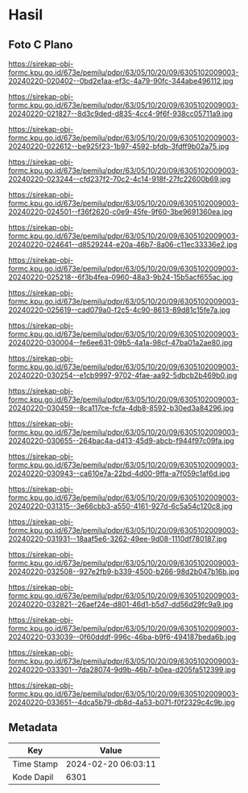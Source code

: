 # Hasil

## Foto C Plano

https://sirekap-obj-formc.kpu.go.id/673e/pemilu/pdpr/63/05/10/20/09/6305102009003-20240220-020402--0bd2e1aa-ef3c-4a79-90fc-344abe496112.jpg

https://sirekap-obj-formc.kpu.go.id/673e/pemilu/pdpr/63/05/10/20/09/6305102009003-20240220-021827--8d3c9ded-d835-4cc4-9f6f-938cc05711a9.jpg

https://sirekap-obj-formc.kpu.go.id/673e/pemilu/pdpr/63/05/10/20/09/6305102009003-20240220-022612--be925f23-1b97-4592-bfdb-3fdff9b02a75.jpg

https://sirekap-obj-formc.kpu.go.id/673e/pemilu/pdpr/63/05/10/20/09/6305102009003-20240220-023244--cfd237f2-70c2-4c14-918f-27fc22600b69.jpg

https://sirekap-obj-formc.kpu.go.id/673e/pemilu/pdpr/63/05/10/20/09/6305102009003-20240220-024501--f36f2620-c0e9-45fe-9f60-3be9691360ea.jpg

https://sirekap-obj-formc.kpu.go.id/673e/pemilu/pdpr/63/05/10/20/09/6305102009003-20240220-024641--d8529244-e20a-46b7-8a06-c11ec33336e2.jpg

https://sirekap-obj-formc.kpu.go.id/673e/pemilu/pdpr/63/05/10/20/09/6305102009003-20240220-025218--6f3b4fea-0960-48a3-9b24-15b5acf655ac.jpg

https://sirekap-obj-formc.kpu.go.id/673e/pemilu/pdpr/63/05/10/20/09/6305102009003-20240220-025619--cad079a0-f2c5-4c90-8613-89d81c15fe7a.jpg

https://sirekap-obj-formc.kpu.go.id/673e/pemilu/pdpr/63/05/10/20/09/6305102009003-20240220-030004--fe6ee631-09b5-4a1a-98cf-47ba01a2ae80.jpg

https://sirekap-obj-formc.kpu.go.id/673e/pemilu/pdpr/63/05/10/20/09/6305102009003-20240220-030254--e1cb9997-9702-4fae-aa92-5dbcb2b469b0.jpg

https://sirekap-obj-formc.kpu.go.id/673e/pemilu/pdpr/63/05/10/20/09/6305102009003-20240220-030459--8ca117ce-fcfa-4db8-8592-b30ed3a84296.jpg

https://sirekap-obj-formc.kpu.go.id/673e/pemilu/pdpr/63/05/10/20/09/6305102009003-20240220-030655--264bac4a-d413-45d9-abcb-f944f97c09fa.jpg

https://sirekap-obj-formc.kpu.go.id/673e/pemilu/pdpr/63/05/10/20/09/6305102009003-20240220-030943--ca610e7a-22bd-4d00-9ffa-a7f059c1af6d.jpg

https://sirekap-obj-formc.kpu.go.id/673e/pemilu/pdpr/63/05/10/20/09/6305102009003-20240220-031315--3e66cbb3-a550-4161-927d-6c5a54c120c8.jpg

https://sirekap-obj-formc.kpu.go.id/673e/pemilu/pdpr/63/05/10/20/09/6305102009003-20240220-031931--18aaf5e6-3262-49ee-9d08-1110df780187.jpg

https://sirekap-obj-formc.kpu.go.id/673e/pemilu/pdpr/63/05/10/20/09/6305102009003-20240220-032508--927e2fb9-b339-4500-b266-98d2b047b16b.jpg

https://sirekap-obj-formc.kpu.go.id/673e/pemilu/pdpr/63/05/10/20/09/6305102009003-20240220-032821--26aef24e-d801-46d1-b5d7-dd56d29fc9a9.jpg

https://sirekap-obj-formc.kpu.go.id/673e/pemilu/pdpr/63/05/10/20/09/6305102009003-20240220-033039--0f60dddf-996c-46ba-b9f6-494187beda6b.jpg

https://sirekap-obj-formc.kpu.go.id/673e/pemilu/pdpr/63/05/10/20/09/6305102009003-20240220-033301--7da28074-9d9b-46b7-b0ea-d205fa512399.jpg

https://sirekap-obj-formc.kpu.go.id/673e/pemilu/pdpr/63/05/10/20/09/6305102009003-20240220-033651--4dca5b79-db8d-4a53-b071-f0f2329c4c9b.jpg


## Metadata

| Key        | Value               |
| ---------- | ------------------- |
| Time Stamp | 2024-02-20 06:03:11 |
| Kode Dapil | 6301                |



